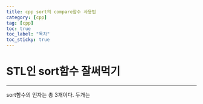 ```yaml
---
title: cpp sort의 compare함수 사용법
category: [cpp]
tag: [cpp]
toc: true
toc_label: "목차"
toc_sticky: true
---
```

# STL인 sort함수 잘써먹기

---
sort함수의 인자는 총 3개이다. 두개는 